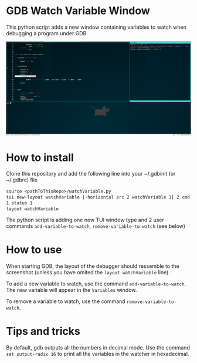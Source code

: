 # GDB Watch Variable Window
This python script adds a new window containing variables to watch when debugging a program under GDB. 

![Alt text](images/screenshot.png)

# How to install
Clone this repository and add the following line into your ~/.gdbinit (or ~/.gdbrc) file

```
source <pathToThisRepo>/watchVariable.py
tui new-layout watchVariable {-horizontal src 2 watchVariable 1} 2 cmd 1 status 1
layout watchVariable
```

The python script is adding one new TUI window type and 2 user commands `add-variable-to-watch`, `remove-variable-to-watch` (see below)

# How to use
When starting GDB, the layout of the debugger should ressemble to the screenshot (unless you have omited the `layout watchVariable` line).

To add a new variable to watch, use the command `add-variable-to-watch`. The new variable will appear in the `Variables` window.

To remove a variable to watch, use the command `remove-variable-to-watch`.

# Tips and tricks
By default, gdb outputs all the numbers in decimal mode. Use the command `set output-radix 16` to print all the variables in the watcher in hexadecimal.
